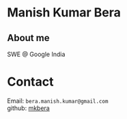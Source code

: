 # Manish Kumar Bera

## About me

SWE @ Google India 

# Contact
Email: `bera.manish.kumar@gmail.com`  
github: [mkbera](https://github.com/mkbera)

